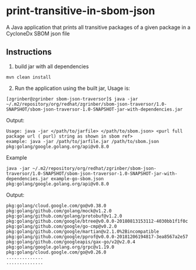 # print-transitive-in-sbom-json
A Java application that prints all transitive packages of a given package in a CycloneDx SBOM json file

## Instructions

1. build jar with all dependencies
```shell
mvn clean install
```

2. Run the application using the built jar,
Usage is:
```shell
[zgrinber@zgrinber sbom-json-traversor]$ java -jar ~/.m2/repository/org/redhat/zgrinber/sbom-json-traversor/1.0-SNAPSHOT/sbom-json-traversor-1.0-SNAPSHOT-jar-with-dependencies.jar
```
Output:
```shell
Usage: java -jar </path/to/jarfile> </path/to/sbom.json> <purl full package url ( purl) string as shown in sbom ref>
example: java -jar /path/to/jarfile.jar /path/to/sbom.json  pkg:golang/google.golang.org/api@v0.8.0
```
Example
```shell
java -jar ~/.m2/repository/org/redhat/zgrinber/sbom-json-traversor/1.0-SNAPSHOT/sbom-json-traversor-1.0-SNAPSHOT-jar-with-dependencies.jar example-go-sbom.json pkg:golang/google.golang.org/api@v0.8.0
```
Output:
```shell
pkg:golang/cloud.google.com/go@v0.38.0
pkg:golang/github.com/golang/mock@v1.2.0
pkg:golang/github.com/golang/protobuf@v1.2.0
pkg:golang/github.com/google/btree@v0.0.0-20180813153112-4030bb1f1f0c
pkg:golang/github.com/google/go-cmp@v0.2.0
pkg:golang/github.com/google/martian@v2.1.0%2Bincompatible
pkg:golang/github.com/google/pprof@v0.0.0-20181206194817-3ea8567a2e57
pkg:golang/github.com/googleapis/gax-go/v2@v2.0.4
pkg:golang/google.golang.org/grpc@v1.19.0
pkg:golang/cloud.google.com/go@v0.26.0
..............
..............
```

